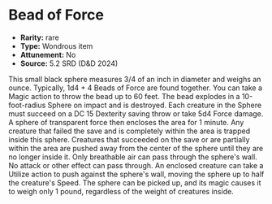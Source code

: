 
# Bead of Force

* **Rarity:** rare
* **Type:** Wondrous item
* **Attunement:** No
* **Source:** 5.2 SRD (D&D 2024)


This small black sphere measures 3/4 of an inch in diameter and weighs an ounce. Typically, 1d4 + 4 Beads of Force are found together. You can take a Magic action to throw the bead up to 60 feet. The bead explodes in a 10-foot-radius Sphere on impact and is destroyed. Each creature in the Sphere must succeed on a DC 15 Dexterity saving throw or take 5d4 Force damage. A sphere of transparent force then encloses the area for 1 minute. Any creature that failed the save and is completely within the area is trapped inside this sphere. Creatures that succeeded on the save or are partially within the area are pushed away from the center of the sphere until they are no longer inside it. Only breathable air can pass through the sphere's wall. No attack or other effect can pass through. An enclosed creature can take a Utilize action to push against the sphere's wall, moving the sphere up to half the creature's Speed. The sphere can be picked up, and its magic causes it to weigh only 1 pound, regardless of the weight of creatures inside.
